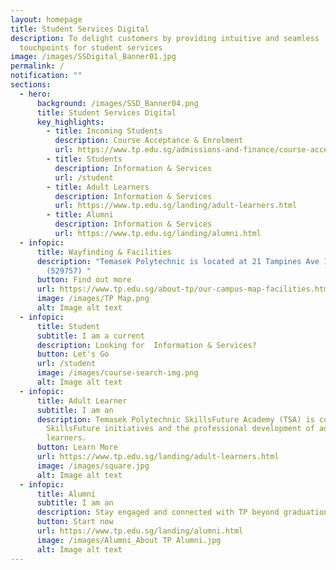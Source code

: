 ```yaml
---
layout: homepage
title: Student Services Digital
description: To delight customers by providing intuitive and seamless
  touchpoints for student services
image: /images/SSDigital_Banner01.jpg
permalink: /
notification: ""
sections:
  - hero:
      background: /images/SSD_Banner04.png
      title: Student Services Digital
      key_highlights:
        - title: Incoming Students
          description: Course Acceptance & Enrolment
          url: https://www.tp.edu.sg/admissions-and-finance/course-acceptance-enrolment.html
        - title: Students
          description: Information & Services
          url: /student
        - title: Adult Learners
          description: Information & Services
          url: https://www.tp.edu.sg/landing/adult-learners.html
        - title: Alumni
          description: Information & Services
          url: https://www.tp.edu.sg/landing/alumni.html
  - infopic:
      title: Wayfinding & Facilities
      description: "Temasek Polytechnic is located at 21 Tampines Ave 1, Singapore
        (529757) "
      button: Find out more
      url: https://www.tp.edu.sg/about-tp/our-campus-map-facilities.html
      image: /images/TP Map.png
      alt: Image alt text
  - infopic:
      title: Student
      subtitle: I am a current
      description: Looking for  Information & Services?
      button: Let's Go
      url: /student
      image: /images/course-search-img.png
      alt: Image alt text
  - infopic:
      title: Adult Learner
      subtitle: I am an
      description: Temasek Polytechnic SkillsFuture Academy (TSA) is committed to
        SkillsFuture initiatives and the professional development of adult
        learners.
      button: Learn More
      url: https://www.tp.edu.sg/landing/adult-learners.html
      image: /images/square.jpg
      alt: Image alt text
  - infopic:
      title: Alumni
      subtitle: I am an
      description: Stay engaged and connected with TP beyond graduation
      button: Start now
      url: https://www.tp.edu.sg/landing/alumni.html
      image: /images/Alumni_About TP Alumni.jpg
      alt: Image alt text
---
```


